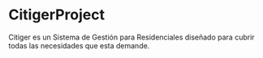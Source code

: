 # CitigerProject
Citiger es un Sistema de Gestión para Residenciales diseñado para cubrir todas las necesidades que esta demande.

